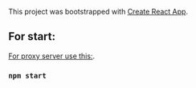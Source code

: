 This project was bootstrapped with [Create React App](https://github.com/facebook/create-react-app).

## For start:

[For proxy server use this:](https://github.com/DmitriyIT/express_for_createStartups).

### `npm start`

